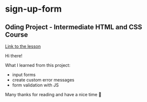 # sign-up-form
Oding Project - Intermediate HTML and CSS Course
---
[Link to the lesson](https://www.theodinproject.com/lessons/foundations-calculator) 

Hi there!

What I learned from this project:
- input forms
- create custom error messages
- form validation with JS

Many thanks for reading and have a nice time 🙂
